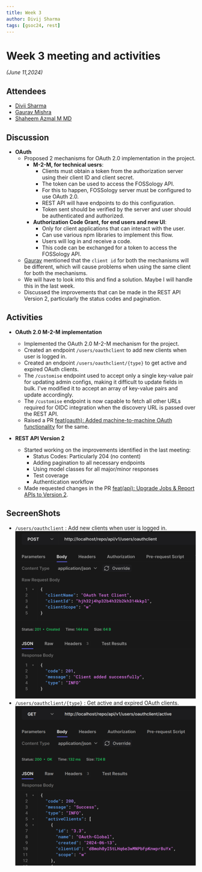 ```yaml
---
title: Week 3
author: Divij Sharma
tags: [gsoc24, rest]
---
```


<!--
SPDX-License-Identifier: CC-BY-SA-4.0

SPDX-FileCopyrightText: 2024 Divij Sharma <divijs75@gmail.com>
-->

# Week 3 meeting and activities

_(June 11,2024)_

## Attendees

-   [Divij Sharma](https://github.com/dvjsharma)
-   [Gaurav Mishra](https://github.com/GMishx)
-   [Shaheem Azmal M MD](https://github.com/shaheemazmalmmd)

## Discussion

-   **OAuth**
    -   Proposed 2 mechanisms for OAuth 2.0 implementation in the project.
        -   **M-2-M, for technical uesrs**:
            -   Clients must obtain a token from the authorization server using their client ID and client secret.
            -   The token can be used to access the FOSSology API.
            -   For this to happen, FOSSology server must be configured to use OAuth 2.0.
            -   REST API will have endpoints to do this configuration.
            -   Token sent should be verified by the server and user should be authenticated and authorized.
        -   **Authorization Code Grant, for end users and new UI**:
            -   Only for client applications that can interact with the user.
            -   Can use various npm libraries to implement this flow.
            -   Users will log in and receive a code.
            -   This code can be exchanged for a token to access the FOSSology API.
    -   [Gaurav](https://github.com/GMishx) mentioned that the `client id` for both the mechanisms will be different, which will cause problems when using the same client for both the mechanisms.
    -   We will have to look into this and find a solution. Maybe I will handle this in the last week.
    -   Discussed the improvements that can be made in the REST API Version 2, particularly the status codes and pagination.

## Activities

-   **OAuth 2.0 M-2-M implementation**

    -   Implemented the OAuth 2.0 M-2-M mechanism for the project.
    -   Created an endpoint `/users/oauthclient` to add new clients when user is logged in.
    -   Created an endpoint `/users/oauthclient/{type}` to get active and expired OAuth clients.
    -   The `/customise` endpoint used to accept only a single key-value pair for updating admin configs, making it difficult to update fields in bulk. I've modified it to accept an array of key-value pairs and update accordingly.
    -   The `/customise` endpoint is now capable to fetch all other URLs required for OIDC integration when the discovery URL is passed over the REST API.
    -   Raised a PR [feat(oauth): Added machine-to-machine OAuth functionality](https://github.com/fossology/fossology/pull/2761) for the same.

-   **REST API Version 2**
    -   Started working on the improvements identified in the last meeting:
        -   Status Codes: Particularly 204 (no content)
        -   Adding pagination to all necessary endpoints
        -   Using model classes for all major/minor responses
        -   Test coverage
        -   Authentication workflow
    - Made requested changes in the PR [feat(api): Upgrade Jobs & Report APIs to Version 2](https://github.com/fossology/fossology/pull/2736).

## SecreenShots

-   `/users/oauthclient` : Add new clients when user is logged in.
    ![addclients](/img/reactUI/api/OAuth/addclients.png)
-   `/users/oauthclient/{type}` : Get active and expired OAuth clients.
    ![viewclients](/img/reactUI/api/OAuth/viewclients.png)
